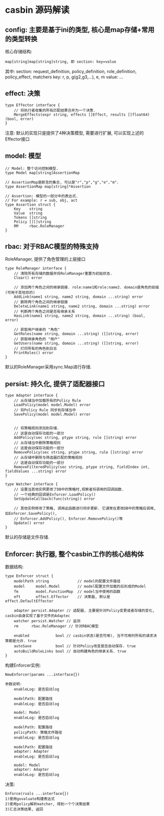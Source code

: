 # casbin 源码解读

## config: 主要是基于ini的类型, 核心是map存储+常用的类型转换

核心存储结构:

```
map[string]map[string]string, 即 section: key=value
```

其中:
	section: request_definition, policy_definition, role_definition, policy_effect, matchers
	key: r, p, g(g2,g3,...), e, m
	value: ...


## effect: 决策

```
type Effector interface {
	// 将执行者收集的所有匹配结果合并为一个决策.
	MergeEffects(expr string, effects []Effect, results []float64) (bool, error)
}
```

注意: 默认的实现只是提供了4种决策模型, 需要进行扩展, 可以实现上述的Effector接口


## model: 模型

```
// Model: 整个访问控制模型.
type Model map[string]AssertionMap

// AssertionMap是断言的集合, 可以是"r","p","g","e","m".
type AssertionMap map[string]*Assertion

// Assertion: 模型的一部分中的表达式.
// For example: r = sub, obj, act
type Assertion struct {
	Key    string
	Value  string
	Tokens []string
	Policy [][]string
	RM     rbac.RoleManager
}
```


## rbac: 对于RBAC模型的特殊支持

RoleManager, 提供了角色管理的上层接口

```
type RoleManager interface {
	// 清除所有存储的数据并将RoleManager重置为初始状态.
	Clear() error

	// 添加两个角色之间的继承链接. role:name1和role:name2. domain是角色的前缀(可用于其他目的)
	AddLink(name1 string, name2 string, domain ...string) error
	// 删除两个角色之间的继承链接
	DeleteLink(name1 string, name2 string, domain ...string) error
	// 判断两个角色之间是否有继承关系
	HasLink(name1 string, name2 string, domain ...string) (bool, error)

	// 获取用户继承的 "角色"
	GetRoles(name string, domain ...string) ([]string, error)
	// 获取继承角色的 "用户"
	GetUsers(name string, domain ...string) ([]string, error)
	// 打印所有的角色到日志
	PrintRoles() error
}
```

默认的RoleManager采用sync.Map进行存储.


## persist: 持久化, 提供了适配器接口

```
type Adapter interface {
	// 从存储当中加载所有的Policy Rule
	LoadPolicy(model model.Model) error
	// 将Policy Rule 同步到存储当中
	SavePolicy(model model.Model) error


	// 将策略规则添加到存储.
    // 这是自动保存功能的一部分
	AddPolicy(sec string, ptype string, rule []string) error
	// 从存储当中删除策略规则
	// 这是自动保存功能的一部分
	RemovePolicy(sec string, ptype string, rule []string) error
	// 从存储中删除与筛选器匹配的策略规则
	// 这是自动保存功能的一部分
	RemoveFilteredPolicy(sec string, ptype string, fieldIndex int, fieldValues ...string) error
}

type Watcher interface {
	// 设置当其他实例更改了DB中的策略时,观察者将调用的回调函数.
	// 一个经典的回调是Enforcer.LoadPolicy()
	SetUpdateCallback(func(string)) error

	// 其他实例修改了策略, 调用此函数进行同步更新. 它通常在更改DB中的策略后调用, 如Enforcer.SavePolicy(),
	// Enforcer.AddPolicy(), Enforcer.RemovePolicy()等
	Update() error
}
```

默认的存储是文件存储.


## Enforcer: 执行器, 整个casbin工作的核心结构体

数据结构:

```
type Enforcer struct {
	modelPath string             // model的配置文件路径
	model     model.Model	     // model配置文件加载的后形成的Model
	fm        model.FunctionMap  // model当中使用的函数
	eft       effect.Effector    // 决策器, 默认是 effect.DefaultEffector

	adapter persist.Adapter // 适配器, 主要是针对Policy变更或者存储的变化, casbin自身实现了基于文件的Adaptec
	watcher persist.Watcher // 监测
	rm      rbac.RoleManager // 针对RBAC模型

	enabled            bool	// casbin状态(是否可用), 当不可用时所有的请求决策都是允许. true
	autoSave           bool // 针对Policy改变是否自动保存. true
	autoBuildRoleLinks bool // 自动构建角色的继承关系. true
}
```

构建Enforcer实例:

```
NewEnforcer(params ...interface{})

参数说明:
	enableLog: 是否启动log

	modelPath: 配置路径
	enableLog: 是否启动log

	model: Model
	enableLog: 是否启动log

	modelPath: 配置路径
	policyPath: 策略文件路径
	enableLog: 是否启动log

	modelPath: 配置路径
	adapter: Adapter
	enableLog: 是否启动log

	model: Model
	adapter: Adapter
	enableLog: 是否启动log
```


决策:

```
Enforce(rvals ...interface{})
1)使用govaluate构建表达式
2)使用policy解析matcher, 得到一个个决策结果
3)汇总决策结果, 返回
```
